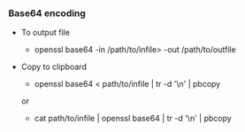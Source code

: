 


### Base64 encoding

   * To output file
   
     * openssl base64 -in /path/to/infile> -out /path/to/outfile

   * Copy to clipboard
      * openssl base64 < path/to/infile | tr -d '\n' | pbcopy 
      
       or 

      * cat path/to/infile | openssl base64 | tr -d '\n' | pbcopy

